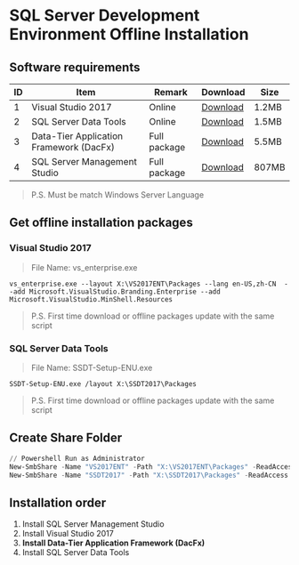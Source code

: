 # SQL Server Development Environment Offline Installation
## Software requirements
| ID | Item | Remark | Download | Size |
| --- | --- | --- | --- | --- |
| 1 | Visual Studio 2017 | Online | [Download](https://visualstudio.microsoft.com/downloads/)| 1.2MB |
| 2 | SQL Server Data Tools | Online | [Download](https://go.microsoft.com/fwlink/?linkid=2014060)| 1.5MB |
| 3 | Data-Tier Application Framework (DacFx) | Full package | [Download](https://www.microsoft.com/en-us/download/details.aspx?id=56508)|  5.5MB |
| 4 | SQL Server Management Studio | Full package | [Download](https://docs.microsoft.com/en-us/sql/ssms/download-sql-server-management-studio-ssms?view=sql-server-2017)| 807MB |
> P.S. Must be match Windows Server Language

## Get offline installation packages
### Visual Studio 2017
> File Name: vs_enterprise.exe
```command
vs_enterprise.exe --layout X:\VS2017ENT\Packages --lang en-US,zh-CN  --add Microsoft.VisualStudio.Branding.Enterprise --add Microsoft.VisualStudio.MinShell.Resources
```
> P.S. First time download or offline packages update with the same script

### SQL Server Data Tools
> File Name: SSDT-Setup-ENU.exe
```command
SSDT-Setup-ENU.exe /layout X:\SSDT2017\Packages
```
> P.S. First time download or offline packages update with the same script

## Create Share Folder
```powershell
// Powershell Run as Administrator
New-SmbShare -Name "VS2017ENT" -Path "X:\VS2017ENT\Packages" -ReadAccess "Everyone"
New-SmbShare -Name "SSDT2017" -Path "X:\SSDT2017\Packages" -ReadAccess "Everyone"
```

## Installation order
1. Install SQL Server Management Studio
2. Install Visual Studio 2017
3. <B>Install Data-Tier Application Framework (DacFx)</B>
4. Install SQL Server Data Tools